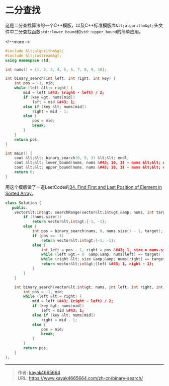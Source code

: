 # 二分查找


这是二分查找算法的一个C&#43;&#43;模版，以及C&#43;&#43;标准模版库`&lt;algorithm&gt;`头文件中二分查找函数`std::lower_bound`和`std::upper_bound`的简单应用。

&lt;!--more--&gt;

```cpp
#include &lt;algorithm&gt;
#include &lt;iostream&gt;
using namespace std;

int nums[] = {1, 2, 3, 4, 5, 6, 7, 8, 9, 10};

int binary_search(int left, int right, int key) {
    int pos = -1, mid;
    while (left &lt;= right) {
        mid = left &#43; (right - left) / 2;
        if (key &gt; nums[mid])
            left = mid &#43; 1;
        else if (key &lt; nums[mid])
            right = mid - 1;
        else {
            pos = mid;
            break;
        }
    }
    return pos;
}

int main() {
    cout &lt;&lt; binary_search(0, 9, 3) &lt;&lt; endl;                  // 2
    cout &lt;&lt; lower_bound(nums, nums &#43; 10, 3) - nums &lt;&lt; endl;  // 2, &gt;= 3
    cout &lt;&lt; upper_bound(nums, nums &#43; 10, 3) - nums &lt;&lt; endl;  // 3, &gt; 3
    return 0;
}
```

用这个模版做了一道LeetCode的[34. Find First and Last Position of Element in Sorted Array](https://leetcode.com/problems/find-first-and-last-position-of-element-in-sorted-array/description/)。

```cpp
class Solution {
   public:
    vector&lt;int&gt; searchRange(vector&lt;int&gt;&amp; nums, int target) {
        if (!nums.size())
            return vector&lt;int&gt;{-1, -1};
        else {
            int pos = binary_search(nums, 0, nums.size() - 1, target);
            if (pos == -1)
                return vector&lt;int&gt;{-1, -1};
            else {
                int left = pos - 1, right = pos &#43; 1, size = nums.size();
                while (left &gt;= 0  &amp;&amp; nums[left] == target) --left;
                while (right &lt; size &amp;&amp; nums[right] == target) &#43;&#43;right;
                return vector&lt;int&gt;{left &#43; 1, right - 1};
            }
        }
    }

    int binary_search(vector&lt;int&gt; nums, int left, int right, int key) {
        int pos = -1, mid;
        while (left &lt;= right) {
            mid = left &#43; (right - left) / 2;
            if (key &gt; nums[mid])
                left = mid &#43; 1;
            else if (key &lt; nums[mid])
                right = mid - 1;
            else {
                pos = mid;
                break;
            }
        }
        return pos;
    }
};
```

---

> 作者: [kayak4665664](https://github.com/kayak4665664)  
> URL: https://www.kayak4665664.com/zh-cn/binary-search/  

